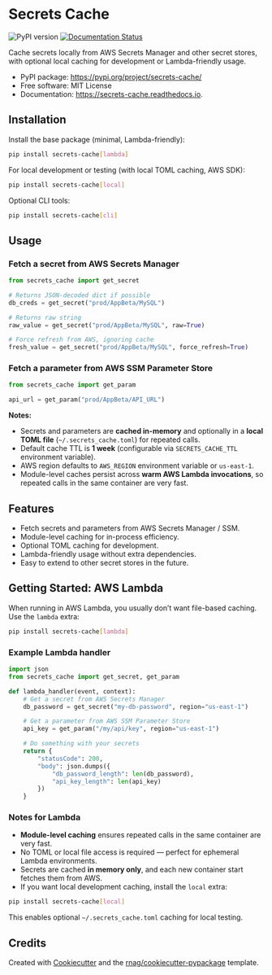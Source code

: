 # Secrets Cache

![PyPI version](https://img.shields.io/pypi/v/secrets-cache.svg)
[![Documentation Status](https://readthedocs.org/projects/secrets-cache/badge/?version=latest)](https://secrets-cache.readthedocs.io/en/latest/?version=latest)

Cache secrets locally from AWS Secrets Manager and other secret stores, with optional local caching for development or Lambda-friendly usage.

* PyPI package: https://pypi.org/project/secrets-cache/
* Free software: MIT License
* Documentation: https://secrets-cache.readthedocs.io.

## Installation

Install the base package (minimal, Lambda-friendly):

```bash
pip install secrets-cache[lambda]
````

For local development or testing (with local TOML caching, AWS SDK):

```bash
pip install secrets-cache[local]
```

Optional CLI tools:

```bash
pip install secrets-cache[cli]
```

## Usage

### Fetch a secret from AWS Secrets Manager

```python
from secrets_cache import get_secret

# Returns JSON-decoded dict if possible
db_creds = get_secret("prod/AppBeta/MySQL")

# Returns raw string
raw_value = get_secret("prod/AppBeta/MySQL", raw=True)

# Force refresh from AWS, ignoring cache
fresh_value = get_secret("prod/AppBeta/MySQL", force_refresh=True)
```

### Fetch a parameter from AWS SSM Parameter Store

```python
from secrets_cache import get_param

api_url = get_param("prod/AppBeta/API_URL")
```

**Notes:**

* Secrets and parameters are **cached in-memory** and optionally in a **local TOML file** (`~/.secrets_cache.toml`) for repeated calls.
* Default cache TTL is **1 week** (configurable via `SECRETS_CACHE_TTL` environment variable).
* AWS region defaults to `AWS_REGION` environment variable or `us-east-1`.
* Module-level caches persist across **warm AWS Lambda invocations**, so repeated calls in the same container are very fast.

## Features

* Fetch secrets and parameters from AWS Secrets Manager / SSM.
* Module-level caching for in-process efficiency.
* Optional TOML caching for development.
* Lambda-friendly usage without extra dependencies.
* Easy to extend to other secret stores in the future.

## Getting Started: AWS Lambda

When running in AWS Lambda, you usually don’t want file-based caching. Use the `lambda` extra:

```bash
pip install secrets-cache[lambda]
````

### Example Lambda handler

```python
import json
from secrets_cache import get_secret, get_param

def lambda_handler(event, context):
    # Get a secret from AWS Secrets Manager
    db_password = get_secret("my-db-password", region="us-east-1")

    # Get a parameter from AWS SSM Parameter Store
    api_key = get_param("/my/api/key", region="us-east-1")

    # Do something with your secrets
    return {
        "statusCode": 200,
        "body": json.dumps({
            "db_password_length": len(db_password),
            "api_key_length": len(api_key)
        })
    }
```

### Notes for Lambda

* **Module-level caching** ensures repeated calls in the same container are very fast.
* No TOML or local file access is required — perfect for ephemeral Lambda environments.
* Secrets are cached **in memory only**, and each new container start fetches them from AWS.
* If you want local development caching, install the `local` extra:

```bash
pip install secrets-cache[local]
```

This enables optional `~/.secrets_cache.toml` caching for local testing.

## Credits

Created with [Cookiecutter](https://github.com/audreyfeldroy/cookiecutter) and the [rnag/cookiecutter-pypackage](https://github.com/rnag/cookiecutter-pypackage) template.
